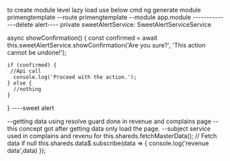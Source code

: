 to create module level lazy load use below cmd
ng generate module primengtemplate --route primengtemplate --module app.module
--------------delete alert----
private sweetAlertService: SweetAlertServiceService

async showConfirmation() {
    const confirmed = await this.sweetAlertService.showConfirmation('Are you sure?', 'This action cannot be undone!');
    
    if (confirmed) {
     //Api call
      console.log('Proceed with the action.');
    } else {
      //nothing
    }
  }
  ----sweet alert

  --getting data using resolve guard done in revenue and complains page
  --this concept got after getting data only load the page.
  --subject service used in complains and revenu for
  this.shareds.fetchMasterData(); // Fetch data if null
  this.shareds.data$.subscribe(data => {
    console.log('revenue data',data)
  });